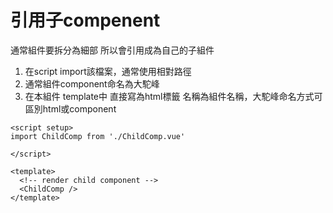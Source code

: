 # 引用子compenent
通常組件要拆分為細部
所以會引用成為自己的子組件

1. 在script import該檔案，通常使用相對路徑
2. 通常組件component命名為大駝峰
3. 在本組件 template中 直接寫為html標籤 名稱為組件名稱，大駝峰命名方式可區別html或component

```vue
<script setup>
import ChildComp from './ChildComp.vue'
  
</script>

<template>
  <!-- render child component -->
  <ChildComp />
</template>

```